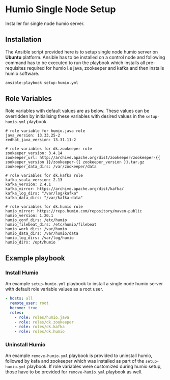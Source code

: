 # Humio Single Node Setup

Installer for single node humio server.

## Installation

The Ansible script provided here is to setup single node humio server on **Ubuntu** platform. Ansible has to be installed on a control node and following command has to be executed to run the playbook which installs all pre-requisites required for humio i.e java, zookeeper and kafka and then installs humio software.

```bash
ansible-playbook setup-humio.yml
```

## Role Variables

Role variables with default values are as below. These values can be overridden by initialising these variables with desired values in the `setup-humio.yml` playbook.
```
# role variable for humio.java role
java_version: 13.33.25-2 
redhat_java_version: 13.31.11-2

# role variables for dk.zookeeper role
zookeeper_version: 3.4.14
zookeeper_url: http://archive.apache.org/dist/zookeeper/zookeeper-{{ zookeeper_version }}/zookeeper-{{ zookeeper_version }}.tar.gz
zookeeper_data_dirs: /var/zookeeper/data

# role variables for dk.kafka role
kafka_scala_version: 2.13
kafka_version: 2.4.1
kafka_mirror: https://archive.apache.org/dist/kafka/
kafka_log_dirs: "/var/log/kafka"
kafka_data_dirs: "/var/kafka-data"

# role variables for dk.humio role
humio_mirror: https://repo.humio.com/repository/maven-public
humio_version: 1.20.1
humio_conf_dirs: /etc/humio
humio_filebeat_dirs: /etc/humio/filebeat
humio_work_dirs: /var/humio
humio_data_dirs: /var/humio/data
humio_log_dirs: /var/log/humio
humio_dirs: /opt/humio

```

## Example playbook

### Install Humio
An example `setup-humio.yml` playbook to install a single node humio server with default role variable values as a root user.

```yaml
- hosts: all
  remote_user: root
  become: true
  roles:
    - role: roles/humio.java    
    - role: roles/dk.zookeeper
    - role: roles/dk.kafka
    - role: roles/dk.humio

```
### Uninstall Humio
An example `remove-humio.yml` playbook is provided to uninstall humio, followed by kafa and zookeeper which was installed as part of the `setup-humio.yml` playbook. If role variables were customized during humio setup, those have to be provided for `remove-humio.yml` playbook as well.

